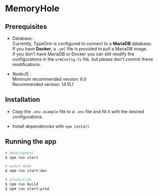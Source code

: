 # MemoryHole

## Prerequisites

- Database :<br>
Currently, TypeOrm is configured to connect to a **MariaDB** database.<br>
If you have **Docker**, a `.yml` file is provided to pull a MariaDB image.<br>
If you don't have MariaDB or Docker you can still modify the configurations in the `ormConfig.ts` file, but please don't commit these modifications.

- NodeJS :<br>
Minimum recommended version: 6.0<br>
Recommended version: 14.15.1


## Installation

- Copy the `.env.example` file to a `.env` file and fill it with the desired configurations.

- Install dependencies with `npm install`

## Running the app

```bash
# development
$ npm run start

# watch mode
$ npm run start:dev

# production
$ npm run build
$ npm run start:prod
```

